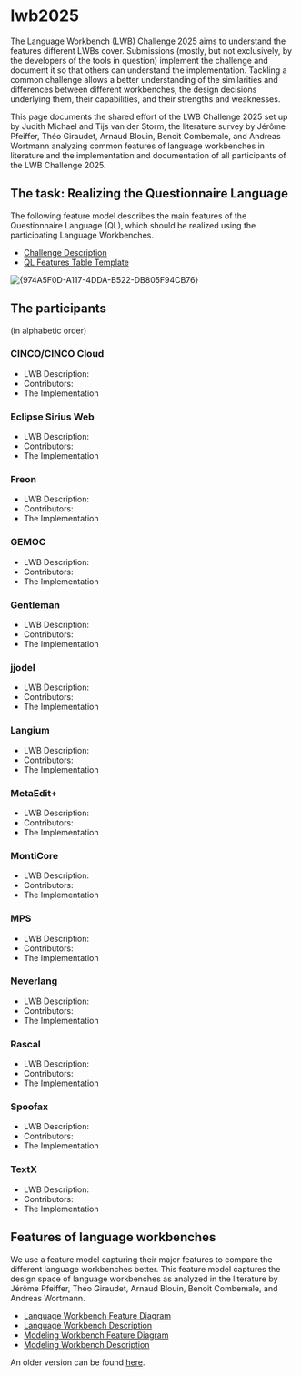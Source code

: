 # lwb2025

The Language Workbench (LWB) Challenge 2025 aims to understand the features different LWBs cover.
Submissions (mostly, but not exclusively, by the developers of the tools in question) implement the challenge and document it so that others can understand the implementation. Tackling a common challenge allows a better understanding of the similarities and differences between different workbenches, the design decisions underlying them, their capabilities, and their strengths and weaknesses.

This page documents the shared effort of the LWB Challenge 2025 set up by Judith Michael and Tijs van der Storm, the literature survey by Jérôme Pfeiffer, Théo Giraudet, Arnaud Blouin, Benoit Combemale, and Andreas Wortmann analyzing common features of language workbenches in literature and the implementation and documentation of all participants of the LWB Challenge 2025.

## The task: Realizing the Questionnaire Language

The following feature model describes the main features of the Questionnaire Language (QL), which should be realized using the participating Language Workbenches. 
* [Challenge Description](https://github.com/judithmichael/lwb25/blob/main/ChallengeTask.pdf)
* [QL Features Table Template](https://github.com/judithmichael/lwb25/blob/main/QLFeatures_Table_Template.xlsx)


![{974A5F0D-A117-4DDA-B522-DB805F94CB76}](https://github.com/user-attachments/assets/d9e28b78-1042-4eb9-a698-32b44a668bc7)


## The participants
(in alphabetic order)

### CINCO/CINCO Cloud 
* LWB Description:
* Contributors:
* The Implementation

### Eclipse Sirius Web
* LWB Description:
* Contributors:
* The Implementation
  
### Freon
* LWB Description:
* Contributors:
* The Implementation
  
### GEMOC 
* LWB Description:
* Contributors:
* The Implementation
  
### Gentleman
* LWB Description:
* Contributors:
* The Implementation
  
### jjodel 
* LWB Description:
* Contributors:
* The Implementation
  
### Langium 
* LWB Description:
* Contributors:
* The Implementation
  
### MetaEdit+
* LWB Description:
* Contributors:
* The Implementation
  
### MontiCore 
* LWB Description:
* Contributors:
* The Implementation
  
### MPS 
* LWB Description:
* Contributors:
* The Implementation
  
### Neverlang
* LWB Description:
* Contributors:
* The Implementation
  
### Rascal
* LWB Description:
* Contributors:
* The Implementation
  
### Spoofax 
* LWB Description:
* Contributors:
* The Implementation
  
### TextX
* LWB Description:
* Contributors:
* The Implementation
  
## Features of language workbenches

We use a feature model capturing their major features to compare the different language workbenches better.
This feature model captures the design space of language workbenches as analyzed in the literature by Jérôme Pfeiffer, Théo Giraudet, Arnaud Blouin, Benoit Combemale, and Andreas Wortmann. 

* [Language Workbench Feature Diagram](https://github.com/judithmichael/lwb25/blob/main/LanguageWorkbench_FeatureDiagram.png)
* [Language Workbench Description](https://github.com/judithmichael/lwb25/blob/main/LanguageWorkbench_Description.png)
* [Modeling Workbench Feature Diagram](https://github.com/judithmichael/lwb25/blob/main/ModelingWorkbench_FeatureDiagram.png)
* [Modeling Workbench Description](https://github.com/judithmichael/lwb25/blob/main/ModelingWorkbench_Description.png)



An older version can be found [here](https://doi.org/10.1016/j.cl.2015.08.007).



